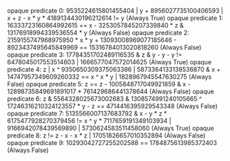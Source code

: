 opaque predicate 0: 9535224615801455404 | y + 8956027735100406593 | x + z - x * y * 4189134430196212614 != y (Always True)
opaque predicate 1: 16333723160864992615 == x - 3253057845207339840 * z & 13176918994339536554 * y (Always False)
opaque predicate 2: 2159155747968975950 * x * y + 13093008969077185646 - 8923437495645849969 == 15316784013020818260 (Always False)
opaque predicate 3: 17784351702489116535 & z & y - y - y != 6478045017553514603 | 1666577047572014625 (Always True)
opaque predicate 4: z | x ^ 9350650309375063386 | 5873364133138536870 & x + 14747957349609260332 == x ^ x * y | 1828967945547630275 (Always False)
opaque predicate 5: z == z - 1005848717049921859 & x - 12898735849691891017 * 761429686441378644 (Always False)
opaque predicate 6: z & 5564328025673002683 & 1308574991240105665 ^ 17246316210324123557 * y - z == 4714416395929543348 (Always False)
opaque predicate 7: 5135566007137683792 & x - y * z * 6175477928270379456 != x ^ y * 7117659191349103934 | 9166942078439569890 | 5730624583511458060 (Always True)
opaque predicate 8: z != z - x - x * z | 17051826657010352894 (Always False)
opaque predicate 9: 10293042727255202588 == 1784875613985372403 (Always False)
